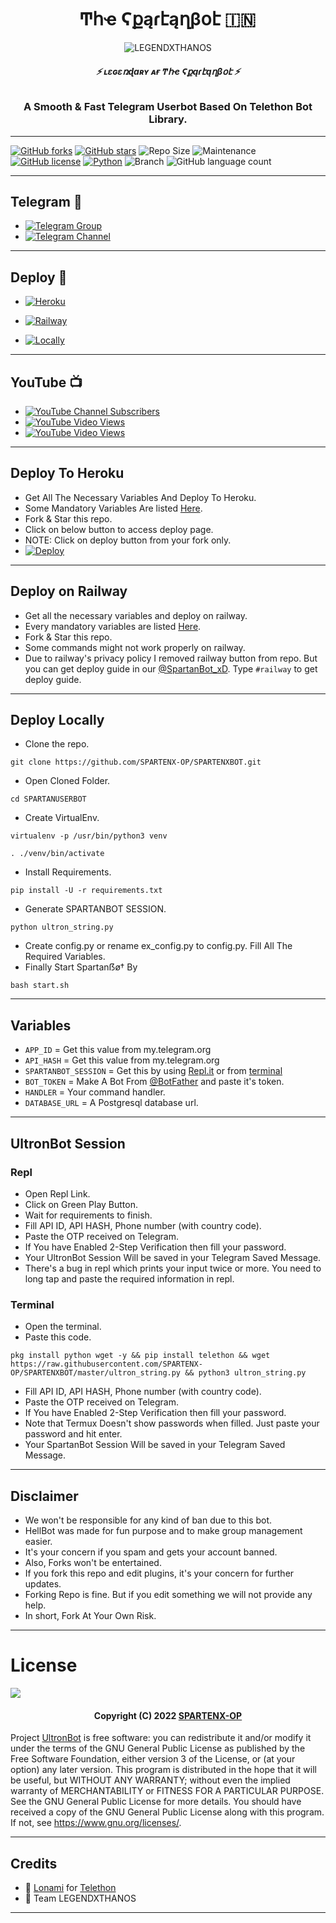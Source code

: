 <h1 align="center">
  <b>Ͳհҽ Ϛքąɾէąղβօէ 🇮🇳</b>
</h1>

<p align="center">
  <img src="https://telegra.ph/file/4055d9d4065beec4f5fae.jpg" alt="LEGENDXTHANOS">
</p>

<h6 align="center">
  <b>⚡ ʟɛɢɛռɖaʀʏ ᴀғ Ͳհҽ Ϛքąɾէąղβօէ ⚡</b>
</h6>

<h3 align="center">
  <b>A Smooth & Fast Telegram Userbot Based On Telethon Bot Library.</b>
</h3>

------
[![GitHub forks](https://img.shields.io/github/forks/LEGENDXTHANOS/ULTRONBOT?&style=flat-square&logo=github)](https://github.com/LEGENDXTHANOS/ULTRONBOT/fork)
[![GitHub stars](https://img.shields.io/github/stars/LEGENDXTHANOS/ULTRONBOT?&style=flat-square&logo=github)](https://github.com/LEGENDXTHANOS/ULTRONBOT/stargazers)
![Repo Size](https://img.shields.io/github/repo-size/LEGENDXTHANOS/ULTRONBOT?&style=flat-square&logo=github)
![Maintenance](https://img.shields.io/badge/Maintained%3F-yes-green?&style=flat-square)
[![GitHub license](https://img.shields.io/github/license/LEGENDXTHANOS/ULTRONBOT?&style=flat-square&logo=github)](https://github.com/LEGENDXTHANOS/ULTRONBOTt/blob/master/LICENSE)
[![Python](https://img.shields.io/badge/Python-v3.9-blue)](https://www.python.org/)
![Branch](https://img.shields.io/badge/Branch-Master-orange)
![GitHub language count](https://img.shields.io/github/languages/count/LEGENDXTHANOS/ULTRONBOT?color=Pink&label=Language&style=flat-square)

------
## Telegram 🏪
- [![Telegram Group](https://img.shields.io/badge/Telegram-Group-brightgreen)](https://t.me/UltronBot_xD)
- [![Telegram Channel](https://img.shields.io/badge/Telegram-Channel-brightgreen)](https://t.me/Ultron_Update)

------
## Deploy 🚀
- [![Heroku](https://telegra.ph/file/82077b1a4097e849489be.jpg)](#Deploy-To-Heroku)

- [![Railway](https://telegra.ph/file/43ed07ef9f012ed275bcb.jpg)](#Deploy-on-Railway)

- [![Locally]( https://telegra.ph/file/e96ebd8b177b17492b5e3.jpg)](#Deploy-Locally)

------
## YouTube 📺
- [![YouTube Channel Subscribers](https://img.shields.io/youtube/channel/subscribers/UC7Jr0FnRApx5nJASUfOjqJQ?style=social)](https://youtube.com/channel/UC7Jr0FnRApx5nJASUfOjqJQ)
- [![YouTube Video Views](https://img.shields.io/youtube/views/pw2jCeM2sN4?label=Tutorial+•+Heroku+•&style=social)](https://youtu.be/pw2jCeM2sN4)
- [![YouTube Video Views](https://img.shields.io/youtube/views/8RRFObBQSMU?label=Tutorial+•+Railway+•&style=social)](https://youtu.be/8RRFObBQSMU)

------
## Deploy To Heroku
- Get All The Necessary Variables And Deploy To Heroku.
- Some Mandatory Variables Are listed [Here](#Variables).
- Fork & Star this repo.
- Click on below button to access deploy page.
- NOTE: Click on deploy button from your fork only.
- [![Deploy](https://www.herokucdn.com/deploy/button.svg)](https://heroku.com/deploy)

------
## Deploy on Railway
- Get all the necessary variables and deploy on railway.
- Every mandatory variables are listed [Here](#Variables).
- Fork & Star this repo.
- Some commands might not work properly on railway.
- Due to railway's privacy policy I removed railway button from repo. But you can get deploy guide in our [@SpartanBot_xD](https://t.me/SpartanBot_xD). Type `#railway` to get deploy guide.

------
## Deploy Locally

- Clone the repo. 

`git clone https://github.com/SPARTENX-OP/SPARTENXBOT.git`
- Open Cloned Folder.

`cd SPARTANUSERBOT`
- Create VirtualEnv.

`virtualenv -p /usr/bin/python3 venv`

`. ./venv/bin/activate`
- Install Requirements.

`pip install -U -r requirements.txt`
- Generate SPARTANBOT SESSION.

`python ultron_string.py`
- Create config.py or rename ex_config.py to config.py. Fill All The Required Variables.
- Finally Start Spartanẞø† By

`bash start.sh`

------
## Variables

- `APP_ID`  =  Get this value from my.telegram.org
- `API_HASH`  =  Get this value from my.telegram.org
- `SPARTANBOT_SESSION`  =  Get this by using [Repl.it](#Repl) or from [terminal](#Terminal)
- `BOT_TOKEN`  =  Make A Bot From [@BotFather](https://t.me/botfather) and paste it's token.
- `HANDLER`  =  Your command handler.
- `DATABASE_URL`  =  A Postgresql database url.

------
## UltronBot Session

### Repl
- Open Repl Link.
- Click on Green Play Button.
- Wait for requirements to finish.
- Fill API ID, API HASH, Phone number (with country code).
- Paste the OTP received on Telegram.
- If You have Enabled 2-Step Verification then fill your password.
- Your UltronBot Session Will be saved in your Telegram Saved Message.
- There's a bug in repl which prints your input twice or more. You need to long tap and paste the required information in repl.


### Terminal
- Open the terminal.
- Paste this code.

`pkg install python wget -y && pip install telethon && wget https://raw.githubusercontent.com/SPARTENX-OP/SPARTENXBOT/master/ultron_string.py && python3 ultron_string.py`
- Fill API ID, API HASH, Phone number (with country code).
- Paste the OTP received on Telegram.
- If You have Enabled 2-Step Verification then fill your password.
- Note that Termux Doesn't show passwords when filled. Just paste your password and hit enter.
- Your SpartanBot Session Will be saved in your Telegram Saved Message.

------
## Disclaimer
- We won't be responsible for any kind of ban due to this bot.
- HellBot was made for fun purpose and to make group management easier.
- It's your concern if you spam and gets your account banned.
- Also, Forks won't be entertained.
- If you fork this repo and edit plugins, it's your concern for further updates.
- Forking Repo is fine. But if you edit something we will not provide any help.
- In short, Fork At Your Own Risk.

------
# License

![](https://www.gnu.org/graphics/gplv3-or-later.png)

<h4 align="center">Copyright (C) 2022 <a href="hhttps://github.com/SPARTENX-OP">SPARTENX-OP</a></h4>

Project [UltronBot](https://github.com/LEGENDXTHANOS/ULTRONBOT) is free software: you can redistribute it and/or modify
it under the terms of the GNU General Public License as published by
the Free Software Foundation, either version 3 of the License, or
(at your option) any later version.
This program is distributed in the hope that it will be useful,
but WITHOUT ANY WARRANTY; without even the implied warranty of
MERCHANTABILITY or FITNESS FOR A PARTICULAR PURPOSE.  See the
GNU General Public License for more details.
You should have received a copy of the GNU General Public License
along with this program. If not, see <https://www.gnu.org/licenses/>.

------
## Credits

- 💖 [Lonami](https://github.com/Lonami) for [Telethon](https://github.com/LonamiWebs/Telethon)
- 💖 Team LEGENDXTHANOS

------

